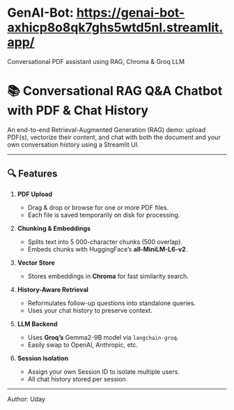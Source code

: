 # GenAI-Bot: https://genai-bot-axhicp8o8qk7ghs5wtd5nl.streamlit.app/

Conversational PDF assistant using RAG, Chroma &amp; Groq LLM

# 📚 Conversational RAG Q&A Chatbot with PDF & Chat History

An end-to-end Retrieval-Augmented Generation (RAG) demo: upload PDF(s), vectorize their content, and chat with both the document and your own conversation history using a Streamlit UI.

---

## 🔍 Features

1. **PDF Upload**  
   - Drag & drop or browse for one or more PDF files.  
   - Each file is saved temporarily on disk for processing.

2. **Chunking & Embeddings**  
   - Splits text into 5 000-character chunks (500 overlap).  
   - Embeds chunks with HuggingFace’s **all-MiniLM-L6-v2**.

3. **Vector Store**  
   - Stores embeddings in **Chroma** for fast similarity search.

4. **History-Aware Retrieval**  
   - Reformulates follow-up questions into standalone queries.  
   - Uses your chat history to preserve context.

5. **LLM Backend**  
   - Uses **Groq’s** Gemma2-9B model via `langchain-groq`.  
   - Easily swap to OpenAI, Anthropic, etc.

6. **Session Isolation**  
   - Assign your own Session ID to isolate multiple users.  
   - All chat history stored per session.

---
Author: Uday

